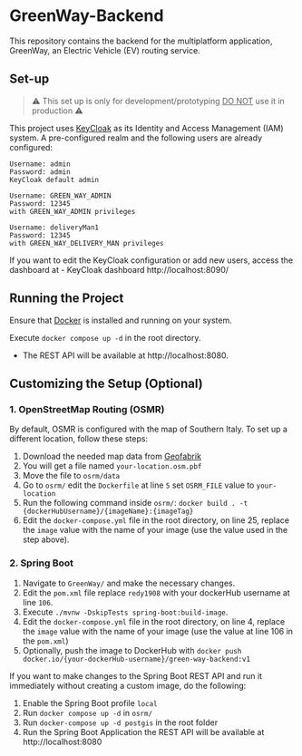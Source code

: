 # GreenWay-Backend
This repository contains the backend for the multiplatform application,
GreenWay, an Electric Vehicle (EV) routing service.

## Set-up

> :warning: This set up is only for development/prototyping <u>DO NOT</u> use it in production :warning:

This project uses [KeyCloak](https://www.keycloak.org/) as its Identity and Access Management (IAM) system. 
A pre-configured realm and the following users are already configured:

```
Username: admin
Password: admin
KeyCloak default admin
```

```
Username: GREEN_WAY_ADMIN
Password: 12345
with GREEN_WAY_ADMIN privileges
```

```
Username: deliveryMan1
Password: 12345
with GREEN_WAY_DELIVERY_MAN privileges
```

If you want to edit the KeyCloak configuration or add new users, access the dashboard at - KeyCloak dashboard http://localhost:8090/

## Running the Project

Ensure that [Docker](https://www.docker.com/) is installed and running on your system.

Execute ```docker compose up -d``` in the root directory. 
- The REST API will be available at http://localhost:8080.

## Customizing the Setup (Optional)

### 1. OpenStreetMap Routing (OSMR)

By default, OSMR is configured with the map of Southern Italy. To set up a different location, follow these steps:

1. Download the needed map data from [Geofabrik](https://www.geofabrik.de/)
2. You will get a file named ```your-location.osm.pbf```
3. Move the file to ```osrm/data```
4. Go to ```osrm/``` edit the ```Dockerfile``` at line ```5``` set ```OSRM_FILE``` value to ```your-location```
5. Run the following command inside ```osrm/```: ```docker build . -t {dockerHubUsername}/{imageName}:{imageTag}```
6. Edit the ```docker-compose.yml``` file in the root directory, on line 25, replace the `image` value with the name of your image (use the value used in the step above).


### 2. Spring Boot

1. Navigate to ```GreenWay/``` and make the necessary changes.
2. Edit the ```pom.xml``` file replace ```redy1908``` with your dockerHub username at line ```106```.
3. Execute ```./mvnw -DskipTests spring-boot:build-image```.
4. Edit the ```docker-compose.yml``` file in the root directory, on line 4, replace the `image`  value with the name of your image (use the value at line 106 in the ```pom.xml```)
5. Optionally, push the image to DockerHub with ```docker push docker.io/{your-dockerHub-username}/green-way-backend:v1```

If you want to make changes to the Spring Boot REST API and run it immediately without creating a custom image, 
do the following:
    
1. Enable the Spring Boot profile ```local```
2. Run ```docker compose up -d``` in ```osrm/```
3. Run ```docker-compose up -d postgis``` in the root folder
4. Run the Spring Boot Application the REST API will be available at http://localhost:8080